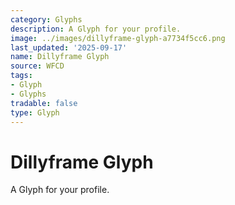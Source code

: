 ```yaml
---
category: Glyphs
description: A Glyph for your profile.
image: ../images/dillyframe-glyph-a7734f5cc6.png
last_updated: '2025-09-17'
name: Dillyframe Glyph
source: WFCD
tags:
- Glyph
- Glyphs
tradable: false
type: Glyph
---
```


# Dillyframe Glyph

A Glyph for your profile.

